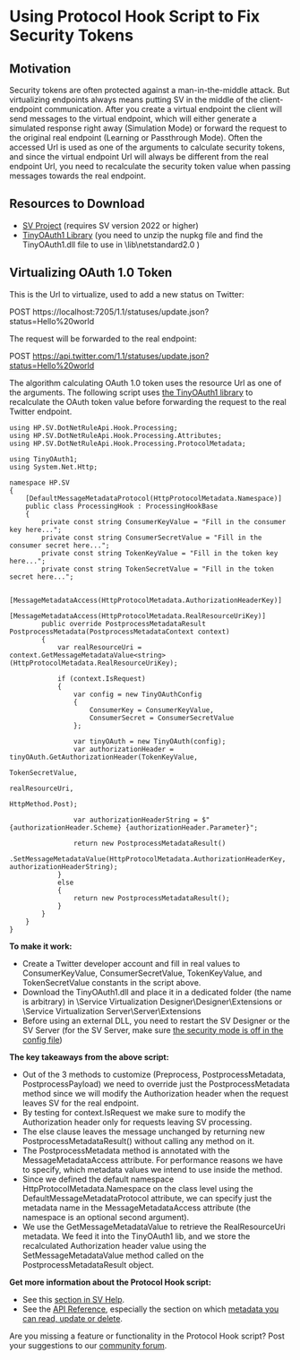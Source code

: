 
# Using Protocol Hook Script to Fix Security Tokens

## Motivation

Security tokens are often protected against a man-in-the-middle attack. But virtualizing endpoints always means putting SV in the middle of the client-endpoint communication. After you create a virtual endpoint the client will send messages to the virtual endpoint, which will either generate a simulated response right away (Simulation Mode) or forward the request to the original real endpoint (Learning or Passthrough Mode). Often the accessed Url is used as one of the arguments to calculate security tokens, and since the virtual endpoint Url will always be different from the real endpoint Url, you need to recalculate the security token value when passing messages towards the real endpoint.

## Resources to Download
- [SV Project](/Project) (requires SV version 2022 or higher)
- [TinyOAuth1 Library](https://www.nuget.org/api/v2/package/TinyOAuth1/1.1.0) (you need to unzip the nupkg file and find the TinyOAuth1.dll file to use in \lib\netstandard2.0 )

## Virtualizing OAuth 1.0 Token

This is the Url to virtualize, used to add a new status on Twitter: 

POST https://localhost:7205/1.1/statuses/update.json?status=Hello%20world

The request will be forwarded to the real endpoint:

POST https://api.twitter.com/1.1/statuses/update.json?status=Hello%20world

The algorithm calculating OAuth 1.0 token uses the resource Url as one of the arguments. The following script uses [the TinyOAuth1 library](https://github.com/johot/TinyOAuth1) to recalculate the OAuth token value before forwarding the request to the real Twitter endpoint. 

```
using HP.SV.DotNetRuleApi.Hook.Processing;
using HP.SV.DotNetRuleApi.Hook.Processing.Attributes;
using HP.SV.DotNetRuleApi.Hook.Processing.ProtocolMetadata;

using TinyOAuth1;
using System.Net.Http;

namespace HP.SV
{
    [DefaultMessageMetadataProtocol(HttpProtocolMetadata.Namespace)]
    public class ProcessingHook : ProcessingHookBase
    {
        private const string ConsumerKeyValue = "Fill in the consumer key here...";
        private const string ConsumerSecretValue = "Fill in the consumer secret here...";
        private const string TokenKeyValue = "Fill in the token key here...";
        private const string TokenSecretValue = "Fill in the token secret here...";

        [MessageMetadataAccess(HttpProtocolMetadata.AuthorizationHeaderKey)]
        [MessageMetadataAccess(HttpProtocolMetadata.RealResourceUriKey)]
        public override PostprocessMetadataResult PostprocessMetadata(PostprocessMetadataContext context)
        {
            var realResourceUri = context.GetMessageMetadataValue<string>(HttpProtocolMetadata.RealResourceUriKey);

            if (context.IsRequest)
            {
                var config = new TinyOAuthConfig
                {
                    ConsumerKey = ConsumerKeyValue,
                    ConsumerSecret = ConsumerSecretValue
                };

                var tinyOAuth = new TinyOAuth(config);
                var authorizationHeader = tinyOAuth.GetAuthorizationHeader(TokenKeyValue,
                                                                           TokenSecretValue,
                                                                           realResourceUri,
                                                                           HttpMethod.Post);

                var authorizationHeaderString = $"{authorizationHeader.Scheme} {authorizationHeader.Parameter}";
                
                return new PostprocessMetadataResult()
                        .SetMessageMetadataValue(HttpProtocolMetadata.AuthorizationHeaderKey, authorizationHeaderString);
            }
            else
            {
                return new PostprocessMetadataResult();
            }
        }
    }
}

```

**To make it work:**
- Create a Twitter developer account and fill in real values to ConsumerKeyValue, ConsumerSecretValue, TokenKeyValue, and TokenSecretValue constants in the script above.
- Download the TinyOAuth1.dll and place it in a dedicated folder (the name is arbitrary) in \Service Virtualization Designer\Designer\Extensions or \Service Virtualization Server\Server\Extensions
- Before using an external DLL, you need to restart the SV Designer or the SV Server (for the SV Server, make sure [the security mode is off in the config file](https://admhelp.microfocus.com/sv/en/2022/Help/Content/UG/t_scripted_rule_Csharp.htm#mt-item-1))

**The key takeaways from the above script:**
- Out of the 3 methods to customize (Preprocess, PostprocessMetadata, PostprocessPayload) we need to override just the PostprocessMetadata method since we will modify the Authorization header when the request leaves SV for the real endpoint.
- By testing for context.IsRequest we make sure to modify the Authorization header only for requests leaving SV processing. 
- The else clause leaves the message unchanged by returning new PostprocessMetadataResult() without calling any method on it.
- The PostprocessMetadata method is annotated with the MessageMetadataAccess attribute. For performance reasons we have to specify, which metadata values we intend to use inside the method. 
- Since we defined the default namespace HttpProtocolMetadata.Namespace on the class level using the DefaultMessageMetadataProtocol attribute, we can specify just the metadata name in the MessageMetadataAccess attribute (the namespace is an optional second argument).
- We use the GetMessageMetadataValue to retrieve the RealResourceUri metadata. We feed it into the TinyOAuth1 lib, and we store the recalculated Authorization header value using the SetMessageMetadataValue method called on the PostprocessMetadataResult object.

**Get more information about the Protocol Hook script:**
- See this [section in SV Help](https://admhelp.microfocus.com/sv/en/2022/Help/Content/UG/Scripting-main.htm).
- See the [API Reference](https://admhelp.microfocus.com/documents/sv/DotNetRuleApi/2022/html/d39d71c9-e338-47d4-14ca-2019ef1e5184.htm), especially the section on which [metadata you can read, update or delete](https://admhelp.microfocus.com/documents/sv/DotNetRuleApi/2022/html/54af2bdb-1d17-3ee8-89f7-41919463ea3e.htm).

Are you missing a feature or functionality in the Protocol Hook script? Post your suggestions to our [community forum](https://community.microfocus.com/adtd/sv/i/svideas).